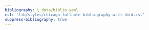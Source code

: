 ```yaml
---
bibliography: \_data/biblio.yaml
csl: 'lib/styles/chicago-fullnote-bibliography-with-ibid.csl'
suppress-bibliography: true
---
```


